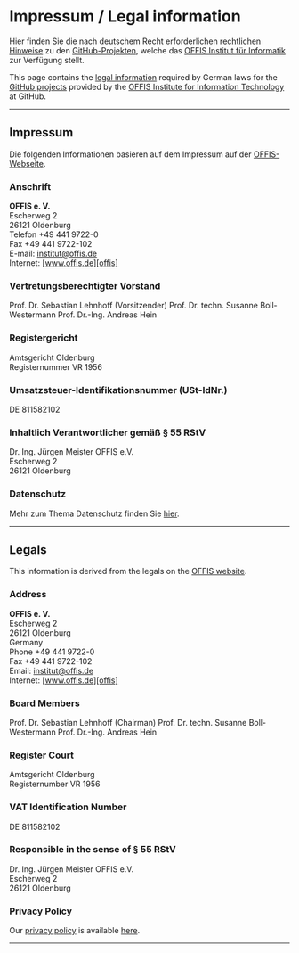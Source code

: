 Impressum / Legal information
=============================

Hier finden Sie die nach deutschem Recht erforderlichen [rechtlichen
Hinweise](#impressum) zu den [GitHub-Projekten][gh], welche das
[OFFIS Institut für Informatik][offis] zur Verfügung stellt.

This page contains the [legal information](#legals) required by
German laws for the [GitHub projects][gh] provided by the [OFFIS
Institute for Information Technology][offis] at GitHub.

----------------------------------------------------------------------
Impressum
----------------------------------------------------------------------

Die folgenden Informationen basieren auf dem Impressum auf der
[OFFIS-Webseite][imde].

### Anschrift

**OFFIS e. V.**  
Escherweg 2  
26121 Oldenburg  
Telefon +49 441 9722-0  
Fax +49 441 9722-102  
E-mail: institut@offis.de  
Internet: [www.offis.de][offis]

### Vertretungsberechtigter Vorstand

Prof. Dr. Sebastian Lehnhoff (Vorsitzender)
Prof. Dr. techn. Susanne Boll-Westermann
Prof. Dr.-Ing. Andreas Hein

### Registergericht

Amtsgericht Oldenburg  
Registernummer VR 1956

### Umsatzsteuer-Identifikationsnummer (USt-IdNr.)

DE 811582102

### Inhaltlich Verantwortlicher gemäß § 55 RStV

Dr. Ing. Jürgen Meister
OFFIS e.V.  
Escherweg 2  
26121 Oldenburg

### Datenschutz

Mehr zum Thema Datenschutz finden Sie [hier][ppde].

----------------------------------------------------------------------
Legals
----------------------------------------------------------------------

This information is derived from the legals on the
[OFFIS website][imen].

### Address

**OFFIS e. V.**  
Escherweg 2  
26121 Oldenburg  
Germany  
Phone +49 441 9722-0  
Fax +49 441 9722-102  
Email: institut@offis.de  
Internet: [www.offis.de][offis]

### Board Members

Prof. Dr. Sebastian Lehnhoff (Chairman)
Prof. Dr. techn. Susanne Boll-Westermann
Prof. Dr.-Ing. Andreas Hein

### Register Court

Amtsgericht Oldenburg  
Registernumber VR 1956

### VAT Identification Number

DE 811582102

### Responsible in the sense of § 55 RStV

Dr. Ing. Jürgen Meister
OFFIS e.V.  
Escherweg 2  
26121 Oldenburg

### Privacy Policy

Our [privacy policy][ppen] is available [here][ppen].

[gh]:    https://github.com/offis
[offis]: http://www.offis.de
[imde]:  https://www.offis.de/impressum.html
[ppde]:  https://www.offis.de/datenschutz.html
[imen]:  https://www.offis.de/en/legals.html
[ppen]:  https://www.offis.de/en/privacy.html

----------------------------------------------------------------------
